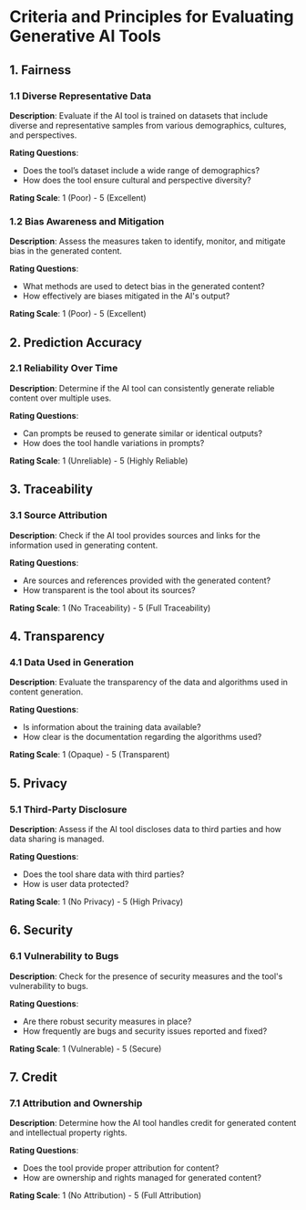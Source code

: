 # Criteria and Principles for Evaluating Generative AI Tools

## 1. Fairness

### 1.1 Diverse Representative Data
**Description**: Evaluate if the AI tool is trained on datasets that include diverse and representative samples from various demographics, cultures, and perspectives.

**Rating Questions**:
- Does the tool’s dataset include a wide range of demographics?
- How does the tool ensure cultural and perspective diversity?

**Rating Scale**: 1 (Poor) - 5 (Excellent)

### 1.2 Bias Awareness and Mitigation
**Description**: Assess the measures taken to identify, monitor, and mitigate bias in the generated content.

**Rating Questions**:
- What methods are used to detect bias in the generated content?
- How effectively are biases mitigated in the AI's output?

**Rating Scale**: 1 (Poor) - 5 (Excellent)

## 2. Prediction Accuracy

### 2.1 Reliability Over Time
**Description**: Determine if the AI tool can consistently generate reliable content over multiple uses.

**Rating Questions**:
- Can prompts be reused to generate similar or identical outputs?
- How does the tool handle variations in prompts?

**Rating Scale**: 1 (Unreliable) - 5 (Highly Reliable)

## 3. Traceability

### 3.1 Source Attribution
**Description**: Check if the AI tool provides sources and links for the information used in generating content.

**Rating Questions**:
- Are sources and references provided with the generated content?
- How transparent is the tool about its sources?

**Rating Scale**: 1 (No Traceability) - 5 (Full Traceability)

## 4. Transparency

### 4.1 Data Used in Generation
**Description**: Evaluate the transparency of the data and algorithms used in content generation.

**Rating Questions**:
- Is information about the training data available?
- How clear is the documentation regarding the algorithms used?

**Rating Scale**: 1 (Opaque) - 5 (Transparent)

## 5. Privacy

### 5.1 Third-Party Disclosure
**Description**: Assess if the AI tool discloses data to third parties and how data sharing is managed.

**Rating Questions**:
- Does the tool share data with third parties?
- How is user data protected?

**Rating Scale**: 1 (No Privacy) - 5 (High Privacy)

## 6. Security

### 6.1 Vulnerability to Bugs
**Description**: Check for the presence of security measures and the tool's vulnerability to bugs.

**Rating Questions**:
- Are there robust security measures in place?
- How frequently are bugs and security issues reported and fixed?

**Rating Scale**: 1 (Vulnerable) - 5 (Secure)

## 7. Credit

### 7.1 Attribution and Ownership
**Description**: Determine how the AI tool handles credit for generated content and intellectual property rights.

**Rating Questions**:
- Does the tool provide proper attribution for content?
- How are ownership and rights managed for generated content?

**Rating Scale**: 1 (No Attribution) - 5 (Full Attribution)

